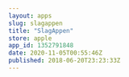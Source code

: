 ```yaml
---
layout: apps
slug: slagappen
title: "SlagAppen"
store: apple
app_id: 1352791848
date: 2020-11-05T00:55:46Z
published: 2018-06-20T23:23:33Z
---
```

